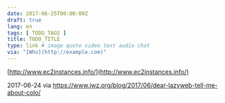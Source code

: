 ```yaml
---
date: 2017-06-25T00:00:00Z
draft: true
lang: en
tags: [ TODO_TAGS ]
title: TODO_TITLE
type: link # image quote video text audio chat
via: "[Who](http://example.com)"
---
```



[http://www.ec2instances.info/](http://www.ec2instances.info/)

2017-06-24 via https://www.jwz.org/blog/2017/06/dear-lazyweb-tell-me-about-colo/
